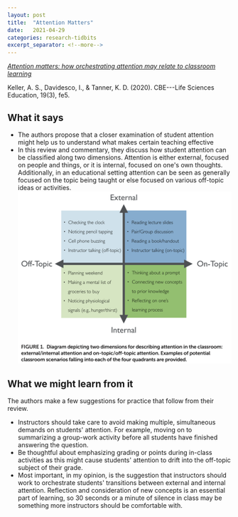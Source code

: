 ```yaml
---
layout: post
title:  "Attention Matters"
date:   2021-04-29
categories: research-tidbits
excerpt_separator: <!--more-->
---
```

*[Attention matters: how orchestrating attention may relate to classroom learning][doi]*

Keller, A. S., Davidesco, I., & Tanner, K. D. (2020). CBE---Life Sciences Education, 19(3), fe5.

<!--more-->
## What it says
- The authors propose that a closer examination of student attention might help us to understand what makes certain teaching effective
- In this review and commentary, they discuss how student attention can be classified along two dimensions. Attention is either external, focused on people and things, or it is internal, focused on one's own thoughts. Additionally, in an educational setting attention can be seen as generally focused on the topic being taught or else focused on various off-topic ideas or activities.
![Dimensions of student attention](/assets/Keller-fig-1.png)

## What we might learn from it
The authors make a few suggestions for practice that follow from their review.
- Instructors should take care to avoid making multiple, simultaneous demands on students' attention. For example, moving on to summarizing a group-work activity before all students have finished answering the question.
- Be thoughtful about emphasizing grading or points during in-class activities as this might cause students' attention to drift into the off-topic subject of their grade.
- Most important, in my opinion, is the suggestion that instructors should work to orchestrate students' transitions between external and internal attention. Reflection and consideration of new concepts is an essential part of learning, so 30 seconds or a minute of silence in class may be something more instructors should be comfortable with.


[doi]: https://doi.org/10.1187/cbe.20-05-0106
